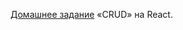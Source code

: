[Домашнее задание](https://github.com/netology-code/ra16-homeworks/tree/master/lifecycle-http/crud) «CRUD» на React.
